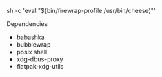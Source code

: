 

sh -c 'eval "$(bin/firewrap-profile /usr/bin/cheese)"'

Dependencies
- babashka
- bubblewrap
- posix shell
- xdg-dbus-proxy
- flatpak-xdg-utils
